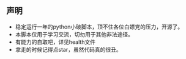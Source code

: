 ## 声明
- 稳定运行一年的python小破脚本，顶不住各位白嫖党的压力，开源了。
- 本脚本仅用于学习交流，切勿用于其他非法途径。
- 有能力的自取吧，详见health文件
- 拿走的时候记得点star，虽然代码真的很丑。
